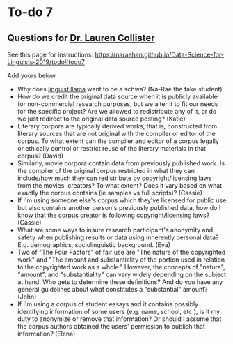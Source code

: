  # To-do 7
## Questions for [Dr. Lauren Collister](https://openaccess.pitt.edu/node/33)

See this page for instructions:
<https://naraehan.github.io/Data-Science-for-Linguists-2019/todo#todo7>

Add yours below.


- Why does [linguist llama](http://lingllama.tumblr.com/) want to be a schwa? (Na-Rae the fake student)
- How do we credit the original data source when it is publicly available for non-commercial research purposes, but we alter it to fit our needs for the specific project? Are we allowed to redistribute any of it, or do we just redirect to the original data source posting? (Katie)
- Literary corpora are typically derived works, that is, constructed from literary sources that are not original with the compiler or editor of the corpus. To what extent can the compiler and editor of a corpus legally or ethically control or restrict reuse of the literary materials in that corpus? (David)
- Similarly, movie corpora contain data from previously published work. Is the compiler of the original corpus restricted in what they can include/how much they
can redistribute by copyright/licensing laws from the movies' creators? To what extent? Does it vary based on what exactly the corpus contains (ie samples vs full scripts)? (Cassie)
- If I'm using someone else's corpus which they've licensed for public use but also contains another person's previously published data, how do I know that the
corpus creator is following copyright/licensing laws? (Cassie)
- What are some ways to insure research participant's anonymity and safety when publishing results or data using inherently personal data? E.g. demographics,
sociolinguistic background. (Eva)
- Two of "The Four Factors" of fair use are "The nature of the
copyrighted work" and "The amount and substantiality of the portion used
in relation to the copyrighted work as a whole." However, the concepts
of "nature", "amount", and "substantiality" can vary widely depending on
the subject at hand. Who gets to determine these definitions? And do you
have any general guidelines about what constitutes a "substantial"
amount? (John)
- If I'm using a corpus of student essays and it contains possibly identifying information of some users (e.g. name, school, etc.), is it my duty to anonymize or remove that information? Or should I assume that the corpus authors obtained the users' permission to publish that information? (Elena)
